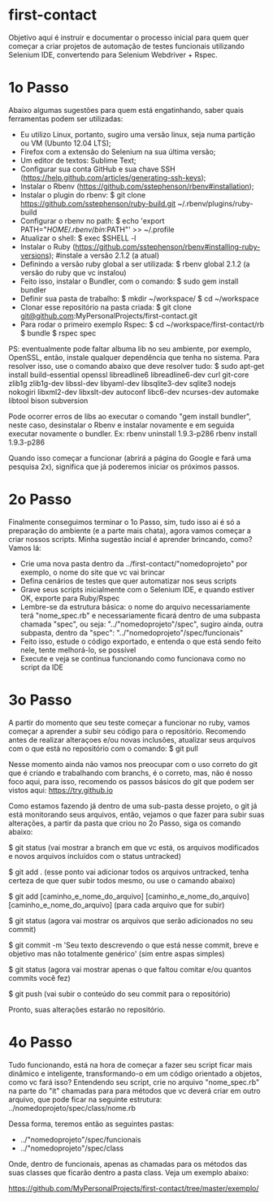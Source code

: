 first-contact
=============

Objetivo aqui é instruir e documentar o processo inicial para quem quer começar a criar projetos de automação de testes funcionais utilizando Selenium IDE, convertendo para Selenium Webdriver + Rspec.

1o Passo
========

Abaixo algumas sugestões para quem está engatinhando, saber quais ferramentas podem ser utilizadas:

- Eu utilizo Linux, portanto, sugiro uma versão linux, seja numa partição ou VM (Ubunto 12.04 LTS);
- Firefox com a extensão do Selenium na sua última versão;
- Um editor de textos: Sublime Text;
- Configurar sua conta GitHub e sua chave SSH (https://help.github.com/articles/generating-ssh-keys);
- Instalar o Rbenv (https://github.com/sstephenson/rbenv#installation);
- Instalar o plugin do rbenv:
	$ git clone https://github.com/sstephenson/ruby-build.git ~/.rbenv/plugins/ruby-build
- Configurar o rbenv no path:
	$ echo 'export PATH="$HOME/.rbenv/bin:$PATH"' >> ~/.profile
- Atualizar o shell:
	$ exec $SHELL -l
- Instalar o Ruby (https://github.com/sstephenson/rbenv#installing-ruby-versions); #instale a versão 2.1.2 (a atual)
- Definindo a versão ruby global a ser utilizada:
	$ rbenv global 2.1.2 (a versão do ruby que vc instalou)
- Feito isso, instalar o Bundler, com o comando:
	$ sudo gem install bundler
- Definir sua pasta de trabalho:
	$ mkdir ~/workspace/
	$ cd ~/workspace
- Clonar esse repositório na pasta criada:
	$ git clone git@github.com:MyPersonalProjects/first-contact.git
- Para rodar o primeiro exemplo Rspec:
	$ cd ~/workspace/first-contact/rb
	$ bundle
	$ rspec spec

PS: eventualmente pode faltar albuma lib no seu ambiente, por exemplo, OpenSSL, então, instale qualquer dependência que tenha no sistema. Para resolver isso, use o comando abaixo que deve resolver tudo:
$ sudo apt-get install build-essential openssl libreadline6 libreadline6-dev curl git-core zlib1g zlib1g-dev libssl-dev libyaml-dev libsqlite3-dev sqlite3 nodejs nokogiri libxml2-dev libxslt-dev autoconf libc6-dev ncurses-dev automake libtool bison subversion

Pode ocorrer erros de libs ao executar o comando "gem install bundler", neste caso, desinstalar o Rbenv e instalar novamente e em seguida executar novamente o bundler.
Ex:	rbenv uninstall 1.9.3-p286
	rbenv install 1.9.3-p286

Quando isso começar a funcionar (abrirá a página do Google e fará uma pesquisa 2x), significa que já poderemos iniciar os próximos passos.

2o Passo
========

Finalmente conseguimos terminar o 1o Passo, sim, tudo isso ai é só a preparação do ambiente (e a parte mais chata), agora vamos começar a criar nossos scripts. Minha sugestão incial é aprender brincando, como? Vamos lá:
- Crie uma nova pasta dentro da ../first-contact/"nomedoprojeto" por exemplo, o nome do site que vc vai brincar
- Defina cenários de testes que quer automatizar nos seus scripts
- Grave seus scripts inicialmente com o Selenium IDE, e quando estiver OK, exporte para Ruby/Rspec
- Lembre-se da estrutura básica: o nome do arquivo necessariamente terá "nome_spec.rb" e necessariamente ficará dentro de uma subpasta chamada "spec", ou seja: "../"nomedoprojeto"/spec", sugiro ainda, outra subpasta, dentro da "spec": "../"nomedoprojeto"/spec/funcionais"
- Feito isso, estude o código exportado, e entenda o que está sendo feito nele, tente melhorá-lo, se possível
- Execute e veja se continua funcionando como funcionava como no script da IDE

3o Passo
========

A partir do momento que seu teste começar a funcionar no ruby, vamos começar a aprender a subir seu código para o repositório. Recomendo antes de realizar alteraçoes e/ou novas inclusões, atualizar seus arquivos com o que está no repositório com o comando: $ git pull

Nesse momento ainda não vamos nos preocupar com o uso correto do git que é criando e trabalhando com branchs, é o correto, mas, não é nosso foco aqui, para isso, recomendo os passos básicos do git que podem ser vistos aqui: https://try.github.io

Como estamos fazendo já dentro de uma sub-pasta desse projeto, o git já está monitorando seus arquivos, então, vejamos o que fazer para subir suas alterações, a partir da pasta que criou no 2o Passo, siga os comando abaixo:

$ git status (vai mostrar a branch em que vc está, os arquivos modificados e novos arquivos incluídos com o status untracked)

$ git add . (esse ponto vai adicionar todos os arquivos untracked, tenha certeza de que quer subir todos mesmo, ou use o camando abaixo)

$ git add [caminho_e_nome_do_arquivo] [caminho_e_nome_do_arquivo] [caminho_e_nome_do_arquivo] (para cada arquivo que for subir)

$ git status (agora vai mostrar os arquivos que serão adicionados no seu commit)

$ git commit -m 'Seu texto descrevendo o que está nesse commit, breve e objetivo mas não totalmente genérico' (sim entre aspas simples)

$ git status (agora vai mostrar apenas o que faltou comitar e/ou quantos commits você fez)

$ git push (vai subir o conteúdo do seu commit para o repositório)

Pronto, suas alterações estarão no repositório.

4o Passo
========

Tudo funcionando, está na hora de começar a fazer seu script ficar mais dinâmico e inteligente, transformando-o em um código orientado a objetos, como vc fará isso? Entendendo seu script, crie no arquivo "nome_spec.rb" na parte do "it" chamadas para para métodos que vc deverá criar em outro arquivo, que pode ficar na seguinte estrutura: ../nomedoprojeto/spec/class/nome.rb

Dessa forma, teremos então as seguintes pastas:
- ../"nomedoprojeto"/spec/funcionais
- ../"nomedoprojeto"/spec/class

Onde, dentro de funcionais, apenas as chamadas para os métodos das suas classes que ficarão dentro a pasta class. Veja um exemplo abaixo:

https://github.com/MyPersonalProjects/first-contact/tree/master/exemplo/
